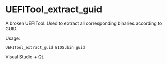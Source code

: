# UEFITool_extract_guid
A broken UEFITool. Used to extract all corresponding binaries according to GUID.

Usage:

    UEFITool_extract_guid BIOS.bin guid

Visual Studio + Qt.
